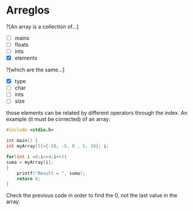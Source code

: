 # Arreglos

?[An array is a collection of...]
-[ ] mains
-[ ] floats
-[ ] ints
-[x] elements

?[which are the same...]
-[x] type
-[ ] char
-[ ] ints
-[ ] size

those elements can be related by different operators 
through the index.
An example (it must be corrected) of an array:

```C runnable
#include <stdio.h>

int main() {
int myArray[5]={-10, -5, 0 , 5, 10}; i;

for(int i =0;i<=4;i++){
suma = myArray[i];
}
	printf("Result = ", suma);
	return 0;
}

```

Check the previous code in order to find the 0, not the last value in the array.



<!---
Las variables de clase en C++ son datos de distinto tipo que sirven para describir el estado actual de un objeto de esa clase.
Se declaran al interior de una clase de la misma forma en que se declaran variables en una aplicación convencional de C++. Es decir,
tipo de dato (calificadores opcionales), nombre para la variable y un valor inicial opcional.

Los métodos de una clase son funciones que sirven para manipular las variables de la clase, de ahí viene la primera característica relevante
de la programación orientada a objetos que es el `encapsulamiento`, ya que en lo posible se va a tratar de que solo pueda accederse a una
variable de clase a través de un método de la clase. Los métodos se declaran y definen de la misma manera que una función cualquiera en una
aplicación convencional de C++, dicho de otro modo, en su firma expresan el tipo del valor de retorno, un nombre para el método y una lista
de parámetros de entrada. Usualmente se hace la declaración de los métodos al interior de la clase, mientras que la definición se hace por fuera
de la clase ayudandose del operador de resolución de ámbito `::` para indicar que el método que se está definiendo pertenece a la clase en cuestión.

```cpp
class MiClase
{
	int var1; //Variable de clase
	const double var2 = 3.14159;  //Variable de clase
	
	void cambiarVar1(int a); //Declaración de un método de la clase
	double calcularArea(const double& x, const double& y); //Declaración de un método de la clase
};

void MiClase::cambiarVar1(int a)  //Definición del método por fuera de la clase
{
	var1 = a;
}

double MiClase::calcularArea(const double& x, const double& y) //Definición del método por fuera de la clase
{
	return x*y*var2;
}
```

# Encapsulamiento y nivel de acceso a miembros de la clase

El acceso a los miembros de una clase solo puede lograrse a través de una instancia de esa clase, es decir, de un objeto de dicha clase.
De modo que para acceder a un miembro en específico de una clase se llama al objeto recién declarado y con ayuda del operador punto `.` se hace
el llamado a la variable o método al cual se requiere acceder.

```cpp
int main()
{
	MiClase miObjeto; //Declarando un objeto de la clase
	
	miObjeto.cambiarVar1(5); //Accediendo a un miembro con el operador punto
	double var = miObjeto,calcularArea(34.6, 23.9); //Accediendo a un miembro con el operador punto
}
```

Acceso público (public) y acceso privado (private)

De momento se va a hacer enfasis en los niveles de acceso público y privado. El nivel de acceso público se expresa en la declaración de la clase 
con la palabra reservada `public` y permite que un miembro de clase sea accedido directamente a través del operador punto, usualmente los métodos
de una clase tienen este nivel acceso. Por otro lado, el nivel de acceso privado permite la ocultación de ciertos miembros de la clase y restringe
el acceso a dichos miembros a solo otros miembros de la misma clase, es decir solo puede accederse a un miembro privado de una clase mediante un miembro
público que acceda directamente a ese miembro. En este caso, al hacer un llamado directo del miembro privado con el operador punto resultará en un error
de compilación de la aplicación. EL nivel de acceso privado es el nivel de acceso por defecto de los miembros de una clase en C++ y se expresa con el uso
de la palabra reservada `private`.

```cpp
class MiClase
{
	int var1; //Acceso privado por defecto
	const double var2 = 3.14159;  //Acceso privado por defecto
	
	public: //De aquí en adelante los miembros son públicos a no ser que se exprese lo contrario
	void cambiarVar1(int a); //Acceso público
	double calcularArea(const double& x, const double& y); //Acceso público
};

void MiClase::cambiarVar1(int a)
{
	var1 = a;
}

double MiClase::calcularArea(const double& x, const double& y)
{
	return x*y*var2;
}

int main()
{
	MiClase obj;
	
	obj.cambiarVar1(100); //Ok!
	obj.var1 = 200;       //Error!
	
	return 0;
}
```
# Métodos Get y Set

Los métodos `Get` y `Set` son métodos que usualmente se definen para el acceso a una variable privada de la clase, para obtener su estado actual (valor)
y para modificarlo respectivamente.

Un método `Get` es por lo general un método con una sola línea de código que retorna el valor actual de la variable privada. Tiene valor de retorno del
mismo tipo de la variable en cuestión y en general no tiene parámetros de entrada.

Por otra parte, un método `Set` es un método en el cual por lo menos una de las líneas de código modifica directamente el valor de la variable privada.
Es poco usual que tenga valor de retorno, per sí debe tener por lo menos un parámetro de entrada para el valor con el que se modificará la variable.

```C++ runnable
#include<iostream>

using namespace std;

#define true 1
#define false 0

class OtraClase
{
	bool privateVar; //Acceso privado por defecto
	
	public: //Miembros públicos
	void setPrivateVar(bool newval); //Método Set
	bool getPrivateVar(void); //Método Get
};

void OtraClase::setPrivateVar(bool newval)
{
	privateVar = newval;
}

bool OtraClase::getPrivateVar(void)
{
	return privateVar;
}

int main()
{
	OtraClase obj;
	
	obj.setPrivateVar(true);
	cout<<obj.getPrivateVar()<<endl; //true
	obj.setPrivateVar(false);
	cout<<obj.getPrivateVar()<<endl; //false
		
	return 0;
}
```

--->
